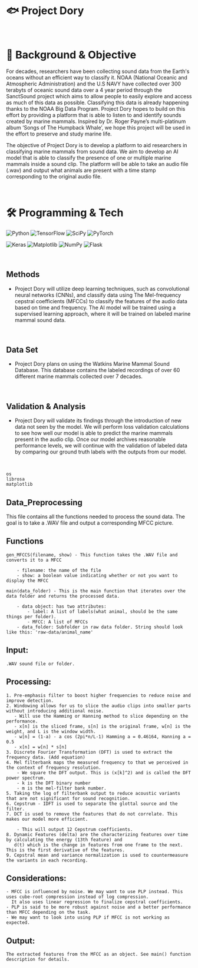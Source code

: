 # 🐟 Project Dory


<br>

# 🎯 Background & Objective
<p>
For decades, researchers have been collecting sound data from the Earth's oceans without an efficient way to classify it. 
NOAA (National Oceanic and Atmospheric Administration) and the U.S NAVY have collected over 300 terabyts of oceanic sound data over a 4 year period through the SanctSound project 
which aims to allow people to easily explore and access as much of this data as possible. Classifying this data is already happening thanks to the NOAA Big Data Program. 
Project Dory hopes to build on this effort by providing a platform that is able to listen to and identify sounds created by marine mammals. 
Inspired by Dr. Roger Payne’s multi-platinum album ‘Songs of The Humpback Whale’, we hope this project will be used in the effort to preserve and study marine life.
    
The objective of Project Dory is to develop a platform to aid researchers in classifying marine mammals from sound data. 
We aim to develop an AI model that is able to classify the presence of one or multiple marine mammals inside a sound clip. 
The platform will be able to take an audio file (.wav) and output what animals are present with a time stamp corresponding to the original audio file.
</p>
<br>

# 🛠️ Programming & Tech
![Python](https://img.shields.io/badge/python-3670A0?style=for-the-badge&logo=python&logoColor=ffdd54)
![TensorFlow](https://img.shields.io/badge/TensorFlow-%23FF6F00.svg?style=for-the-badge&logo=TensorFlow&logoColor=white)
![SciPy](https://img.shields.io/badge/SciPy-%230C55A5.svg?style=for-the-badge&logo=scipy&logoColor=%white)
![PyTorch](https://img.shields.io/badge/PyTorch-%23EE4C2C.svg?style=for-the-badge&logo=PyTorch&logoColor=white)
<br>

![Keras](https://img.shields.io/badge/Keras-%23D00000.svg?style=for-the-badge&logo=Keras&logoColor=white)
![Matplotlib](https://img.shields.io/badge/Matplotlib-%23ffffff.svg?style=for-the-badge&logo=Matplotlib&logoColor=black)
![NumPy](https://img.shields.io/badge/numpy-%23013243.svg?style=for-the-badge&logo=numpy&logoColor=white)
![Flask](https://img.shields.io/badge/flask-%23000.svg?style=for-the-badge&logo=flask&logoColor=white)

<br>

## Methods
- Project Dory will utilize deep learning techniques, such as convolutional neural networks (CNNs), and classify data using The Mel-frequency cepstral coefficients (MFCCs) to classify the features of the audio data based on time and frequency. 
The AI model will be trained using a supervised learning approach, where it will be trained on labeled marine mammal sound data.
<br>

## Data Set
- Project Dory plans on using the Watkins Marine Mammal Sound Database. 
This database contains the labeled recordings of over 60 different marine mammals collected over 7 decades.
<br>

## Validation & Analysis
- Project Dory will validate its findings through the introduction of new data not seen by the model. 
We will perform loss validation calculations to see how well our model is able to predict the marine mammals present in the audio clip. 
Once our model archives reasonable performance levels, we will continue with the validation of labeled data by comparing our ground truth labels with the outputs from our model.
<br>

    os
    librosa 
    matplotlib
    
## Data_Preprocessing

This file contains all the functions needed to process the sound data. The goal is to take a .WAV file and output a corresponding MFCC picture. 

## Functions
    
    gen_MFCCS(filename, show) - This function takes the .WAV file and converts it to a MFCC

        - filename: the name of the file
        - show: a boolean value indicating whether or not you want to display the MFCC

    main(data_folder) - This is the main function that iterates over the data folder and returns the processed data.

        - data object: has two attributes:
            - label: A list of labels(what animal, should be the same things per folder).
            - MFCC: A list of MFCCs
        - data_folder: Subfolder in raw data folder. String should look like this: 'raw-data/animal_name'

## Input: 
    .WAV sound file or folder. 

## Processing:
    1. Pre-emphasis filter to boost higher frequencies to reduce noise and improve detection.
    2. Windowing allows for us to slice the audio clips into smaller parts without introducing additional noise.
       - Will use the Hamming or Hanning method to slice depending on the performance.
       - x[n] is the sliced frame, s[n] is the original frame, w[n] is the weight, and L is the window width. 
       - w[n] = (1-a) - a cos (2pi*n/L-1) Hamming a = 0.46164, Hanning a = 0.5
       - x[n] = w[n] * s[n]
    3. Discrete Fourier Transformation (DFT) is used to extract the frequency data. (Add equation)
    4. Mel filterbank maps the measured frequency to that we perceived in the context of frequency resolution.
        - We square the DFT output. This is (x[k]^2) and is called the DFT power spectrum. 
        - k is the DFT binary number
        - m is the mel-filter bank number. 
    5. Taking the log of filterbank output to reduce acoustic variants that are not significant for sound recognition.
    6. Cepstrum - IDFT is used to separate the glottal source and the filter.
    7. DCT is used to remove the features that do not correlate. This makes our model more efficient. 
 
        - This will output 12 Cepstrum coefficients. 
    8. Dynamic Features (delta) are the characterizing features over time by calculating the energy (13th feature) and 
       d(t) which is the change in features from one frame to the next. This is the first derivative of the features.
    9. Cepstral mean and variance normalization is used to countermeasure the variants in each recording.
      

## Considerations: 
    - MFCC is influenced by noise. We may want to use PLP instead. This uses cube-root compression instead of log compression.
      It also uses linear regression to finalize cepstral coefficients. 
    - PLP is said to be more robust against noise and a better performance than MFCC depending on the task. 
    - We may want to look into using PLP if MFCC is not working as expected.


## Output:
    The extracted features from the MFCC as an object. See main() function description for details.
